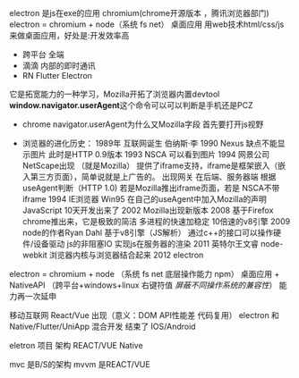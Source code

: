 electron 是js在exe的应用
chromium(chrome开源版本 ，腾讯浏览器部门)
electron = chromium + node（系统 fs net） 桌面应用
用web技术html/css/js 来做桌面应用，好处是:开发效率高
- 跨平台 全端
- 滴滴 内部的即时通讯
- RN Flutter Electron

它是拓宽能力的一种学习，Mozilla开拓了浏览器内置devtool
**window.navigator.userAgent**这个命令可以可以判断是手机还是PCZ
- chrome navigator.userAgent为什么又Mozilla字段
首先要打开js视野


- 浏览器的进化历史：
1989年 互联网诞生 伯纳斯·李
1990 Nexus 缺点不能显示图片 此时是HTTP 0.9版本
1993 NSCA 可以看到图片 
1994 网景公司 NetScape出现 （就是Mozilla）
     提供了iframe支持，iframe是框架嵌入（嵌入第三方页面），简单说就是上广告的。
     出现网关 
     在后端、服务器端 根据useAgent判断（HTTP 1.0) 若是Mozilla推出iframe页面，若是
     NSCA不带iframe 
1994 IE浏览器 Win95  在自己的useAgent中加入Mozilla的声明
     JavaScript 10天开发出来了 
2002 Mozilla出现新版本
2008 基于Firefox chrome推出来，它是极致的简洁 多进程的快速加稳定 10倍速的v8引擎
2009 node的作者Ryan Dahl 基于v8引擎（JS解析） 通过c++的接口可以操作硬件/设备驱动 js的非阻塞IO
     实现js在服务器的渲染 
2011 英特尔王文睿 node-webkit 浏览器内核与浏览器结合起来
2012 electron 

electron = chromium + node （系统 fs net 底层操作能力 npm） 桌面应用 + NativeAPI
（跨平台+windows+linux 右键符值 *屏蔽不同操作系统的兼容性*） 能力再一次延申

移动互联网 React/Vue 出现（意义：DOM API性能差 代码复用）
electron 和 Native/Flutter/UniApp 混合开发 结束了 IOS/Android

eletron 项目 架构
  REACT/VUE
  Native
  
mvc 是B/S的架构 
mvvm 是REACT/VUE 